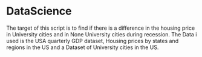 # DataScience
The target of this script is to find if there is a difference in the housing price in
University cities and in None University cities during recession.
The Data i used is the USA quarterly GDP dataset, Housing prices by states and regions in the US 
and a Dataset of University cities in the US.
